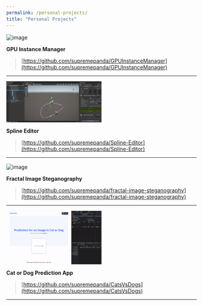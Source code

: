 ```yaml
---
permalink: /personal-projects/
title: "Personal Projects"
---
```


<img  src="https://media.licdn.com/dms/image/C4D22AQEnv34e9bdEhA/feedshare-shrink_1280/0/1677606509403?e=1711584000&v=beta&t=Yz_5ir6SVVootu0iSgFrjA0gzh4UKIC64nojtNHcrsI"  align="center" alt="image" width="50%" height="auto">

**GPU Instance Manager**

> [https://github.com/supremepanda/GPUInstanceManager](https://github.com/supremepanda/GPUInstanceManager)

---

<img  src="https://github.com/supremepanda/Spline-Editor/raw/master/screenshots/general_overview.png"  alt="image"  align="center" alt="image" width="50%" height="auto">

**Spline Editor**

> [https://github.com/supremepanda/Spline-Editor](https://github.com/supremepanda/Spline-Editor)

---

<img  src="https://lh3.google.com/u/0/d/10OQd2vx1cXOQezEqjQ_Dm7spBDLY96Ju=w2559-h1270-iv1"  alt="image"  align="center" alt="image" width="50%" height="auto">

**Fractal Image Steganography**

> [https://github.com/supremepanda/fractal-image-steganography](https://github.com/supremepanda/fractal-image-steganography)

---

<img  src="https://github.com/supremepanda/CatsVsDogs/raw/main/cat.gif"  alt="image"  align="center" alt="image" width="50%" height="auto">

**Cat or Dog Prediction App**

> [https://github.com/supremepanda/CatsVsDogs](https://github.com/supremepanda/CatsVsDogs)

---

